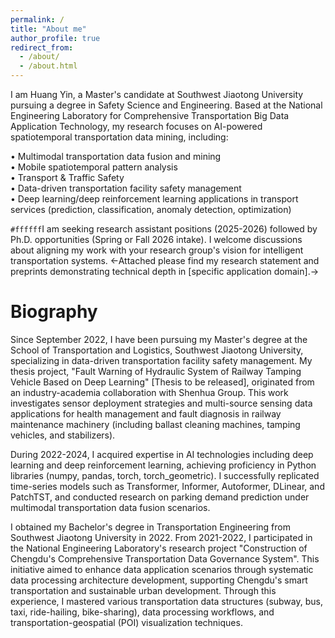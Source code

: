 ```yaml
---
permalink: /
title: "About me"
author_profile: true
redirect_from: 
  - /about/
  - /about.html
---
```


I am Huang Yin, a Master's candidate at Southwest Jiaotong University pursuing a degree in Safety Science and Engineering. Based at the National Engineering Laboratory for Comprehensive Transportation Big Data Application Technology, my research focuses on AI-powered spatiotemporal transportation data mining, including:  

• Multimodal transportation data fusion and mining  
• Mobile spatiotemporal pattern analysis  
• Transport & Traffic Safety  
• Data-driven transportation facility safety management  
• Deep learning/deep reinforcement learning applications in transport services (prediction, classification, anomaly detection, optimization)  

`#ffffff`I am seeking research assistant positions (2025-2026) followed by Ph.D. opportunities (Spring or Fall 2026 intake). I welcome discussions about aligning my work with your research group's vision for intelligent transportation systems. 
<-Attached please find my research statement and preprints demonstrating technical depth in [specific application domain].->

Biography
======
Since September 2022, I have been pursuing my Master's degree at the School of Transportation and Logistics, Southwest Jiaotong University, specializing in data-driven transportation facility safety management. My thesis project, "Fault Warning of Hydraulic System of Railway Tamping Vehicle Based on Deep Learning" [Thesis to be released], originated from an industry-academia collaboration with Shenhua Group. This work investigates sensor deployment strategies and multi-source sensing data applications for health management and fault diagnosis in railway maintenance machinery (including ballast cleaning machines, tamping vehicles, and stabilizers).

During 2022-2024, I acquired expertise in AI technologies including deep learning and deep reinforcement learning, achieving proficiency in Python libraries (numpy, pandas, torch, torch_geometric). I successfully replicated time-series models such as Transformer, Informer, Autoformer, DLinear, and PatchTST, and conducted research on parking demand prediction under multimodal transportation data fusion scenarios.

I obtained my Bachelor's degree in Transportation Engineering from Southwest Jiaotong University in 2022. From 2021-2022, I participated in the National Engineering Laboratory's research project "Construction of Chengdu's Comprehensive Transportation Data Governance System". This initiative aimed to enhance data application scenarios through systematic data processing architecture development, supporting Chengdu's smart transportation and sustainable urban development. Through this experience, I mastered various transportation data structures (subway, bus, taxi, ride-hailing, bike-sharing), data processing workflows, and transportation-geospatial (POI) visualization techniques.
